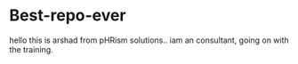 # Best-repo-ever
hello
this is arshad from pHRism solutions..
iam an consultant, going on with the training.
